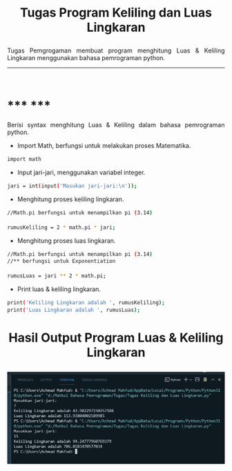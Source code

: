 # <p align="center"> **Tugas Program Keliling dan Luas Lingkaran**

<p align="justify"> Tugas Pemgrogaman membuat program menghitung Luas & Keliling Lingkaran menggunakan bahasa pemrograman python.

---
<br>

# *** ***
<p align="justify"> Berisi syntax menghitung Luas & Keliling dalam bahasa pemrograman python.

- Import Math, berfungsi untuk melakukan proses Matematika.
```sh
import math
```
- Input jari-jari, menggunakan variabel integer.
```sh
jari = int(input('Masukan jari-jari:\n'));
```
- Menghitung proses keliling lingkaran.
```sh
//Math.pi berfungsi untuk menampilkan pi (3.14)

rumusKeliling = 2 * math.pi * jari;
```
- Menghitung proses luas lingkaran.
```sh
//Math.pi berfungsi untuk menampilkan pi (3.14)
//** berfungsi untuk Exponentiation

rumusLuas = jari ** 2 * math.pi;
```
- Print luas & keliling lingkaran.
```sh
print('Keliling Lingkaran adalah ', rumusKeliling);
print('Luas Lingkaran adalah ', rumusLuas);
```
# <p align="center"> **Hasil Output Program Luas & Keliling Lingkaran**
![img](screenshot/ssoutput.png)

